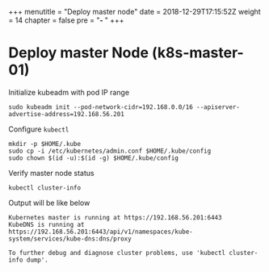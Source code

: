 +++
menutitle = "Deploy master node"
date = 2018-12-29T17:15:52Z
weight = 14
chapter = false
pre = "<b>- </b>"
+++

# Deploy master Node (k8s-master-01)

Initialize kubeadm with pod IP range
```
sudo kubeadm init --pod-network-cidr=192.168.0.0/16 --apiserver-advertise-address=192.168.56.201
```

Configure `kubectl`
```
mkdir -p $HOME/.kube
sudo cp -i /etc/kubernetes/admin.conf $HOME/.kube/config
sudo chown $(id -u):$(id -g) $HOME/.kube/config
```

Verify master node status
```
kubectl cluster-info
```

Output will be like below

```
Kubernetes master is running at https://192.168.56.201:6443
KubeDNS is running at https://192.168.56.201:6443/api/v1/namespaces/kube-system/services/kube-dns:dns/proxy

To further debug and diagnose cluster problems, use 'kubectl cluster-info dump'.

```
